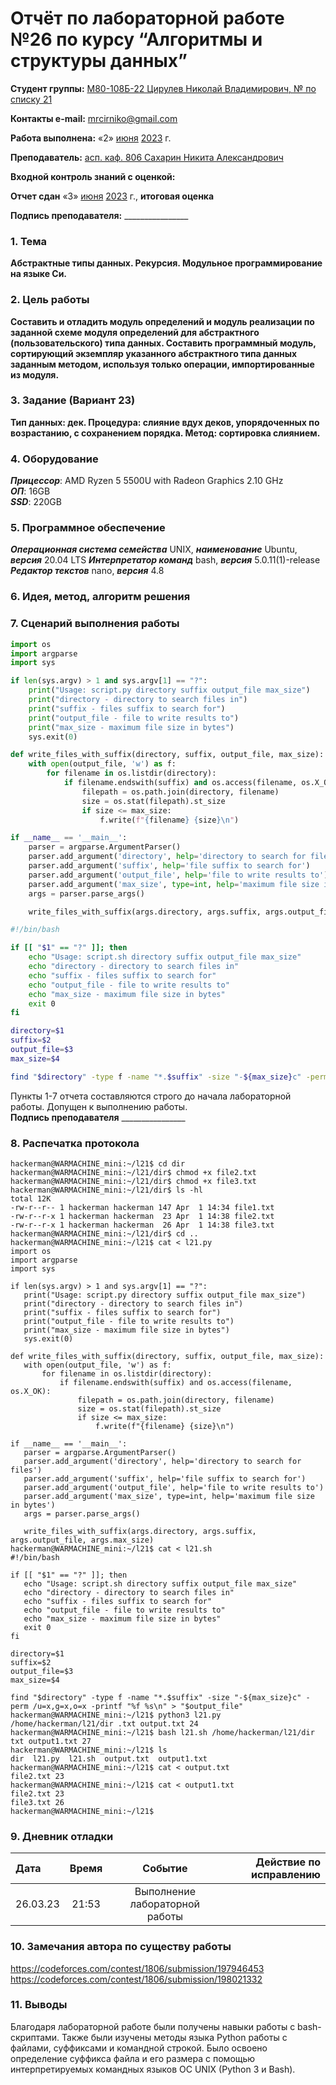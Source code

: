 
# Отчёт по лабораторной работе №26 по курсу “Алгоритмы и структуры данных”

<b>Студент группы:</b> <ins>М80-108Б-22 Цирулев Николай Владимирович, № по списку 21</ins> 

<b>Контакты e-mail:</b> <ins>mrcirniko@gmail.com</ins>

<b>Работа выполнена:</b> «2» <ins>июня</ins> <ins>2023</ins> г.

<b>Преподаватель:</b> <ins>асп. каф. 806 Сахарин Никита Александрович</ins>

<b>Входной контроль знаний с оценкой:</b> <ins> </ins>

<b>Отчет сдан</b> «3» <ins>июня</ins> <ins>2023</ins> г., <b>итоговая оценка</b> <ins> </ins>

<b>Подпись преподавателя:</b> ________________

### 1. Тема
__Абстрактные типы данных. Рекурсия. Модульное программирование на языке Си.__

### 2. Цель работы
__Составить и отладить модуль определений и модуль реaлизaции по заданной схеме модуля определений для абстрактного (пользовательского) типа данных. Составить программный модуль, сортирующий экземпляр указанного абстрактного типа данных заданным методом, используя только операции, импортированные из модуля.__

### 3. Задание (Вариант 23)
__Тип данных: дек. Процедура: слияние вдух деков, упорядоченных по возрастанию, с сохранением порядка. Метод: сортировка слиянием.__ 

### 4. Оборудование
___Прицессор___: AMD Ryzen 5 5500U with Radeon Graphics 2.10 GHz \
___ОП___: 16GB \
___SSD___: 220GB

### 5. Программное обеспечение
___Операционная система семейства___ UNIX, ___наименование___ Ubuntu, ___версия___  20.04 LTS
___Интерпретатор команд___ bash, ___версия___ 5.0.11(1)-release
___Редактор текстов___ nano, ___версия___ 4.8

### 6. Идея, метод, алгоритм решения



### 7. Сценарий выполнения работы
```python
import os
import argparse
import sys

if len(sys.argv) > 1 and sys.argv[1] == "?":
    print("Usage: script.py directory suffix output_file max_size")
    print("directory - directory to search files in")
    print("suffix - files suffix to search for")
    print("output_file - file to write results to")
    print("max_size - maximum file size in bytes")
    sys.exit(0)

def write_files_with_suffix(directory, suffix, output_file, max_size):
    with open(output_file, 'w') as f:
        for filename in os.listdir(directory):
            if filename.endswith(suffix) and os.access(filename, os.X_OK):
                filepath = os.path.join(directory, filename)
                size = os.stat(filepath).st_size
                if size <= max_size:
                    f.write(f"{filename} {size}\n")

if __name__ == '__main__':
    parser = argparse.ArgumentParser()
    parser.add_argument('directory', help='directory to search for files')
    parser.add_argument('suffix', help='file suffix to search for')
    parser.add_argument('output_file', help='file to write results to')
    parser.add_argument('max_size', type=int, help='maximum file size in bytes')
    args = parser.parse_args()

    write_files_with_suffix(args.directory, args.suffix, args.output_file, args.max_size)
```
```bash
#!/bin/bash

if [[ "$1" == "?" ]]; then
    echo "Usage: script.sh directory suffix output_file max_size"
    echo "directory - directory to search files in"
    echo "suffix - files suffix to search for"
    echo "output_file - file to write results to"
    echo "max_size - maximum file size in bytes"
    exit 0
fi

directory=$1
suffix=$2
output_file=$3
max_size=$4

find "$directory" -type f -name "*.$suffix" -size "-${max_size}c" -perm /u=x,g=x,o=x -printf "%f %s\n" > "$output_file"
```


Пункты 1-7 отчета составляются строго до начала лабораторной работы.
Допущен к выполнению работы.  
<b>Подпись преподавателя</b> ________________

### 8. Распечатка протокола
 ```
hackerman@WARMACHINE_mini:~/l21$ cd dir
hackerman@WARMACHINE_mini:~/l21/dir$ chmod +x file2.txt
hackerman@WARMACHINE_mini:~/l21/dir$ chmod +x file3.txt
hackerman@WARMACHINE_mini:~/l21/dir$ ls -hl
total 12K
-rw-r--r-- 1 hackerman hackerman 147 Apr  1 14:34 file1.txt
-rw-r--r-x 1 hackerman hackerman  23 Apr  1 14:38 file2.txt
-rw-r--r-x 1 hackerman hackerman  26 Apr  1 14:38 file3.txt
hackerman@WARMACHINE_mini:~/l21/dir$ cd ..
hackerman@WARMACHINE_mini:~/l21$ cat < l21.py
import os
import argparse
import sys

if len(sys.argv) > 1 and sys.argv[1] == "?":
    print("Usage: script.py directory suffix output_file max_size")
    print("directory - directory to search files in")
    print("suffix - files suffix to search for")
    print("output_file - file to write results to")
    print("max_size - maximum file size in bytes")
    sys.exit(0)

def write_files_with_suffix(directory, suffix, output_file, max_size):
    with open(output_file, 'w') as f:
        for filename in os.listdir(directory):
            if filename.endswith(suffix) and os.access(filename, os.X_OK):
                filepath = os.path.join(directory, filename)
                size = os.stat(filepath).st_size
                if size <= max_size:
                    f.write(f"{filename} {size}\n")

if __name__ == '__main__':
    parser = argparse.ArgumentParser()
    parser.add_argument('directory', help='directory to search for files')
    parser.add_argument('suffix', help='file suffix to search for')
    parser.add_argument('output_file', help='file to write results to')
    parser.add_argument('max_size', type=int, help='maximum file size in bytes')
    args = parser.parse_args()

    write_files_with_suffix(args.directory, args.suffix, args.output_file, args.max_size)
hackerman@WARMACHINE_mini:~/l21$ cat < l21.sh
#!/bin/bash

if [[ "$1" == "?" ]]; then
    echo "Usage: script.sh directory suffix output_file max_size"
    echo "directory - directory to search files in"
    echo "suffix - files suffix to search for"
    echo "output_file - file to write results to"
    echo "max_size - maximum file size in bytes"
    exit 0
fi

directory=$1
suffix=$2
output_file=$3
max_size=$4

find "$directory" -type f -name "*.$suffix" -size "-${max_size}c" -perm /u=x,g=x,o=x -printf "%f %s\n" > "$output_file"
hackerman@WARMACHINE_mini:~/l21$ python3 l21.py /home/hackerman/l21/dir .txt output.txt 24
hackerman@WARMACHINE_mini:~/l21$ bash l21.sh /home/hackerman/l21/dir txt output1.txt 27
hackerman@WARMACHINE_mini:~/l21$ ls
dir  l21.py  l21.sh  output.txt  output1.txt
hackerman@WARMACHINE_mini:~/l21$ cat < output.txt
file2.txt 23
hackerman@WARMACHINE_mini:~/l21$ cat < output1.txt
file2.txt 23
file3.txt 26
hackerman@WARMACHINE_mini:~/l21$
 ```

### 9. Дневник отладки

|  Дата    | Время | Событие  | Действие по исправлению |
|:------------- |:---------------:|:---------------:| -------------:|
| 26.03.23 | 21:53 | Выполнение лабораторной работы | |

### 10. Замечания автора по существу работы
https://codeforces.com/contest/1806/submission/197946453
https://codeforces.com/contest/1806/submission/198021332

### 11. Выводы
Благодаря лабораторной работе были получены навыки работы с bash-скриптами. Также были изучены методы языка Python работы с файлами, суффиксами и командной строкой. Было освоено определение суффикса файла и его размера с помощью интерпретируемых командных языков OC UNIX (Python 3 и Bash).

